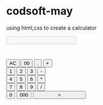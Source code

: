 # codsoft-may
using html,css to create a calculator
<html>
    <head>
        <link rel="stylesheet" href="https://stackpath.bootstrapcdn.com/bootstrap/4.5.2/css/bootstrap.min.css" integrity="sha384-JcKb8q3iqJ61gNV9KGb8thSsNjpSL0n8PARn9HuZOnIxN0hoP+VmmDGMN5t9UJ0Z" crossorigin="anonymous"/>
        <script src="https://code.jquery.com/jquery-3.5.1.slim.min.js" integrity="sha384-DfXdz2htPH0lsSSs5nCTpuj/zy4C+OGpamoFVy38MVBnE+IbbVYUew+OrCXaRkfj" crossorigin="anonymous"></script>
        <script src="https://cdn.jsdelivr.net/npm/popper.js@1.16.1/dist/umd/popper.min.js" integrity="sha384-9/reFTGAW83EW2RDu2S0VKaIzap3H66lZH81PoYlFhbGU+6BZp6G7niu735Sk7lN" crossorigin="anonymous"></script>
        <script src="https://stackpath.bootstrapcdn.com/bootstrap/4.5.2/js/bootstrap.min.js" integrity="sha384-B4gt1jrGC7Jh4AgTPSdUtOBvfO8shuf57BaghqFfPlYxofvL8/KUEfYiJOMMV+rV" crossorigin="anonymous"></script>
        <script src="https://kit.fontawesome.com/ac42c3b1f7.js" crossorigin="anonymous"></script>
        <link rel="stylesheet" href="dillu.css">
    </head>
    <body>
        <div id="cal-body">
            <div class="input">
                <input type="text" id="display" disabled>
            </div>
            <div style="padding-top: 40px;">
                <div class="buttons">
                    <button onclick="clearDisplay()">AC</button>
                    <button onclick="appendNumber('00')">00</button>
                    <button onclick="appendNumber('.')">.</button>
                    <button onclick="setOperation('+')">+</button>
                </div>
                <div class="buttons">
                    <button onclick="appendNumber('1')">1</button>
                    <button onclick="appendNumber('2')">2</button>
                    <button onclick="appendNumber('3')">3</button>
                    <button onclick="setOperation('-')">-</button>
                </div>
                <div class="buttons">
                    <button onclick="appendNumber('4')">4</button>
                    <button onclick="appendNumber('5')">5</button>
                    <button onclick="appendNumber('6')">6</button>
                    <button onclick="setOperation('*')">*</button>
                </div>
                <div class="buttons">
                    <button onclick="appendNumber('7')">7</button>
                    <button onclick="appendNumber('8')">8</button>
                    <button onclick="appendNumber('9')">9</button>
                    <button onclick="setOperation('/')">/</button>
                </div>
                <div class="buttons">
                    <button onclick="appendNumber('0')">0</button>
                    <button onclick="appendNumber('000')">000</button>
                    <button style="width: 140px;" onclick="computeResult()">=</button> 
                </div>
            </div>
        </div>
        <script src="cal.java script"></script>
    </body>
</html>
